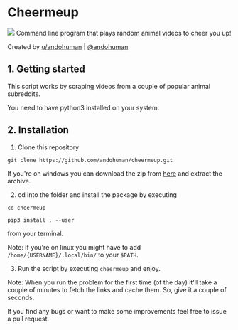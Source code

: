 # Cheermeup
![](demo.gif)
Command line program that plays random animal videos to cheer you up!

Created by [u/andohuman](https://www.reddit.com/user/andohuman) | [@andohuman](https://twitter.com/andohuman)

## 1. Getting started
This script works by scraping videos from a couple of popular animal subreddits.

You need to have python3 installed on your system.

## 2. Installation
1. Clone this repository

```git clone https://github.com/andohuman/cheermeup.git```

If you're on windows you can download the zip from [here](https://github.com/andohuman/cheermeup/archive/master.zip) and extract the archive.

2. cd into the folder and install the package by executing

```cd cheermeup```

```pip3 install . --user```

from your terminal.

Note: If you're on linux you might have to add ```/home/{USERNAME}/.local/bin/``` to your ```$PATH```.

3. Run the script by executing ```cheermeup``` and enjoy.

Note: When you run the problem for the first time (of the day) it'll take a couple of minutes to fetch the links and cache them. So, give it a couple of seconds.

If you find any bugs or want to make some improvements feel free to issue a pull request.
